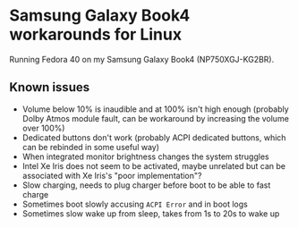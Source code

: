 # Samsung Galaxy Book4 workarounds for Linux

Running Fedora 40 on my Samsung Galaxy Book4 (NP750XGJ-KG2BR).

## Known issues

- Volume below 10% is inaudible and at 100% isn't high enough (probably Dolby Atmos module fault, can be workaround by increasing the volume over 100%)
- Dedicated buttons don't work (probably ACPI dedicated buttons, which can be rebinded in some useful way)
- When integrated monitor brightness changes the system struggles
- Intel Xe Iris does not seem to be activated, maybe unrelated but can be associated with Xe Iris's "poor implementation"?
- Slow charging, needs to plug charger before boot to be able to fast charge
- Sometimes boot slowly accusing `ACPI Error` and in boot logs
- Sometimes slow wake up from sleep, takes from 1s to 20s to wake up
